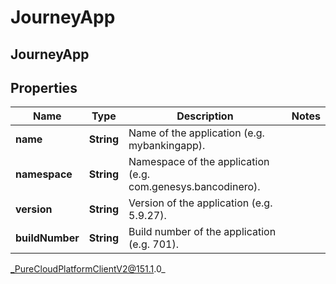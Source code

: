 # JourneyApp

## JourneyApp

## Properties

|Name | Type | Description | Notes|
|------------ | ------------- | ------------- | -------------|
| **name** | **String** | Name of the application (e.g. mybankingapp). | |
| **namespace** | **String** | Namespace of the application (e.g. com.genesys.bancodinero). | |
| **version** | **String** | Version of the application (e.g. 5.9.27). | |
| **buildNumber** | **String** | Build number of the application (e.g. 701). | |



_PureCloudPlatformClientV2@151.1.0_
